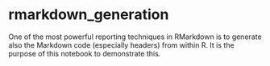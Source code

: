 # rmarkdown_generation

One of the most powerful reporting techniques in RMarkdown is to generate also the Markdown code (especially headers) from within R. It is the purpose of this notebook to demonstrate this.